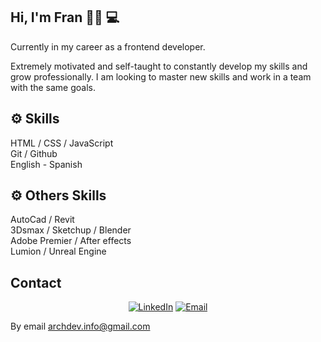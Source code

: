 ## Hi, I'm Fran 🙋‍♂️ 💻

Currently in my career as a frontend developer.<br>

Extremely motivated and self-taught to constantly develop my skills and grow professionally. I am looking to master new skills and work in a team with the same goals.<br>

<!-- I have a [YouTube channel](https://www.youtube.com/channel/UCj8VgHtcox46beRA0DcoPDA/) (in Spanish)  -->

## ⚙ Skills 
HTML / CSS / JavaScript <br>
Git / Github <br>
English - Spanish 

## ⚙ Others Skills
AutoCad / Revit <br>
3Dsmax / Sketchup / Blender<br>
Adobe Premier / After effects<br>
Lumion / Unreal Engine<br>

## Contact

<p align="center">
<a href="https://www.linkedin.com/in/franco-ezequiel-romero-38ab541a3/" target="_blank"><img alt="LinkedIn" src="https://img.shields.io/badge/LinkedIn-@FrancoRomero-blue?style=flat&logo=linkedin"></a>
<a href="mailto:franromeroeze@gmail.com"><img alt="Email" src="https://img.shields.io/badge/Email-franromeroeze@gmail.com-blue?style=flat&logo=gmail"></a>
</p>



By email archdev.info@gmail.com







